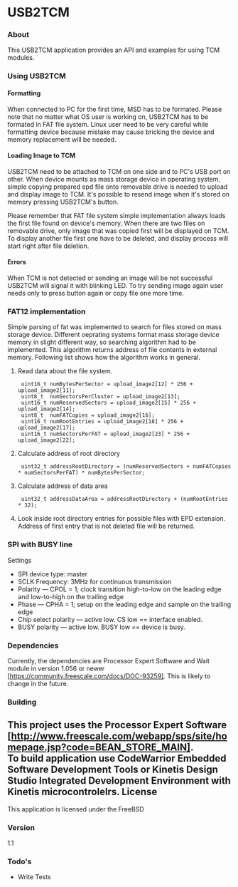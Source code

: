 # USB2TCM
### About
This USB2TCM application provides an API and examples for using TCM modules. 
### Using USB2TCM
#### Formatting
When connected to PC for the first time, MSD has to be formated. Please note that no matter what OS user is working on, USB2TCM has to be formated in FAT file system. Linux user need to be very careful while formatting device because mistake may cause bricking the device and memory replacement will be needed.
#### Loading Image to TCM
USB2TCM need to be attached to TCM on one side and to PC's USB port on other. When device mounts as mass storage device in operating system, simple copying prepared epd file onto removable drive is needed to upload and display image to TCM. It's possible to resend image when it's stored on memory pressing USB2TCM's button.

Please remember that FAT file system simple implementation always loads the first file found on device's memory. When there are two files on removable drive, only image that was copied first will be displayed on TCM. To display another file first one have to be deleted, and display process will start right after file deletion.

#### Errors
When TCM is not detected or sending an image will be not successful USB2TCM will signal it with blinking LED. To try sending image again user needs only to press button again or copy file one more time.

### FAT12 implementation
Simple parsing of fat was implemented to search for files stored on mass storage device. Different oeprating systems format mass storage device memory in slight different way, so searching algorithm had to be implemented. This algorithm returns address of file contents in external memory. Following list shows how the algorithm works in general. 

1. Read data about the file system. 

        uint16_t numBytesPerSector = upload_image2[12] * 256 + upload_image2[11];
        uint8_t  numSectorsPerCluster = upload_image2[13];
        uint16_t numReservedSectors = upload_image2[15] * 256 + upload_image2[14];
        uint8_t  numFATCopies = upload_image2[16];
        uint16_t numRootEntries = upload_image2[18] * 256 + upload_image2[17];
        uint16_t numSectorsPerFAT = upload_image2[23] * 256 + upload_image2[22];

2. Calculate address of root directory 

        uint32_t addressRootDirectory = (numReservedSectors + numFATCopies * numSectorsPerFAT) * numBytesPerSector;

3. Calculate address of data area 
        
        uint32_t addressDataArea = addressRootDirectory + (numRootEntries * 32);

4. Look inside root directory entries for possible files with EPD extension. Address of first entry that is not deleted file will be returned. 

### SPI with BUSY line
Settings
  *  SPI device type: master
  *  SCLK Frequency: 3MHz for continuous transmission
  *  Polarity — CPOL = 1; clock transition high-to-low on the leading edge and low-to-high on the trailing edge
  *  Phase — CPHA = 1; setup on the leading edge and sample on the trailing edge
  *  Chip select polarity — active low. CS low == interface enabled.
  *  BUSY polarity — active low. BUSY low == device is busy. 

### Dependencies
Currently, the dependencies are Processor Expert Software and Wait module in version 1.056 or newer [https://community.freescale.com/docs/DOC-93259]. This is likely to change in the future.
### Building
This project uses the Processor Expert Software [http://www.freescale.com/webapp/sps/site/homepage.jsp?code=BEAN_STORE_MAIN].  
To build application use CodeWarrior Embedded Software Development Tools or Kinetis Design Studio Integrated Development Environment with Kinetis microcontrolelrs.
License
----

This application is licensed under the FreeBSD

### Version
1.1
### Todo's
 - Write Tests

